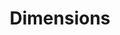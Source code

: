 ---
bigquery: https://console.cloud.google.com/bigquery?p=covid-19-dimensions-ai&page=table&d=data&t=publications
contributors: Digital Science, https://www.digital-science.com/
cost: Free for personal, non-commercial use.
description: Dimensions contains more than 100 million publications, ranging from
  articles published in scholarly journals, books and book chapters, to preprints
  and conference proceedings. All publications are contextualized with linked data
  sets, funding, publications, patents, clinical trials, and policy documents. You
  can also view associated categories, funders, institutions, and researcher profiles.
documentation: https://docs.dimensions.ai/bigquery/index.html
last_edit: 04/11/2022, 14:24:35
location: https://www.dimensions.ai/products/free/
maintained_by: Digital Science, https://www.digital-science.com/
schema_fields:
- acronym
- resulting_publication_ids
- research_org_country_names
- date
- category_hra
- subtitles
- date_inserted
- research_org_state_codes
- date_online
- wikipedia_url
- granted_date
- investigators
- granted_year
- language
- associated_publication_arxiv_id
- pages
- research_org_cities
- type
- funding_eur
- legal_status
- patent_ids
- linkout
- current_assignee_orgs
- ipcr
- end_date
- publication_year
- editors
- concepts
- aliases
- registry
- year
- links
- pmid
- funder_org_cities
- phase
- metrics
- conference
- category_bra
- id
- publisher
- publication_date
- funder_countries
- category_icrp_ct
- original_assignee
- conditions
- eisbn
- associated_publication_id
- authors
- inventor_names
- associated_publication_pmid
- funding_amount
- external_ids
- family_members_ids
- research_org_state_names
- expiration_date
- original_abstract
- acknowledgements
- repository_name
- proceedings_title
- research_org_city_names
- associated_publication_doi
- current_assignee_countries
- labels
- research_orgs
- funding_jpy
- category_icrp_cso
- established
- cited_by_ids
- date_normal
- embargo_date
- pmcid
- filing_year
- funder_org_state_codes
- date_modified
- organisation_details
- legal_events
- brief_title
- arxiv_id
- resulting_publication_doi
- application_number
- status
- start_date
- altmetrics
- assignee_countries
- funder_orgs
- cpc
- family_id
- active_years
- funding_cny
- gender
- jurisdiction
- repository_id
- funding_currency
- relationships
- mesh_terms
- category_hrcs_hc
- source_id
- priority_date
- funder_org
- title
- types
- abstract
- grant_number
- funding_aud
- funding_details
- reference_ids
- funder_org_acronyms
- journal
- researcher_ids
- original_assignee_orgs
- foa_number
- book_title
- start_year
- publication_ids
- priority_year
- category_sdg
- open_access_categories
- citations_count
- interventions
- citations
- doi
- journal_lists
- issue
- expiration_year
- funding_nzd
- funding_usd
- volume
- date_imported_gbq
- family_count
- repository_url
- acronyms
- end_year
- supporting_grant_ids
- assignee_orgs
- email_address
- isbn
- category_hrcs_rac
- category_for
- funder_org_countries
- date_print
- clinical_trial_ids
- original_assignee_countries
- filing_status
- research_org_countries
- address
- open_access_categories_v2
- current_assignee
- parent_id
- created_date
- category_uoa
- book_series_title
- mesh_headings
- funding_gbp
- associated_grant_ids
- kind
- name
- description
- citation_string
- category_rcdc
- filing_date
- funding_cad
- funding_chf
- original_title
- license
- categories
shortname: dimensions
tags:
- scholarly literature
- patents
- funding
- clinical trials
- academic profiles
terms_of_use: 'Use of both the Dimensions COVID-19 dataset and full Dimensions dataset
  are subject to the Dimensions Terms of use: https://www.dimensions.ai/policies-terms-legal '
title: Dimensions
uuid: dcff88bd-fe6b-4fdb-8159-809bf9d7bc1c
---